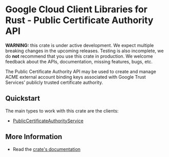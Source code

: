# Google Cloud Client Libraries for Rust - Public Certificate Authority API

<!-- Code generated by sidekick. DO NOT EDIT. -->

**WARNING:** this crate is under active development. We expect multiple breaking
changes in the upcoming releases. Testing is also incomplete, we do **not**
recommend that you use this crate in production. We welcome feedback about the
APIs, documentation, missing features, bugs, etc.

The Public Certificate Authority API may be used to create and manage ACME
external account binding keys associated with Google Trust Services'
publicly trusted certificate authority.

## Quickstart

The main types to work with this crate are the clients:

- [PublicCertificateAuthorityService]

## More Information

- Read the [crate's documentation](https://docs.rs/google-cloud-security-publicca-v1/latest/google-cloud-security-publicca-v1)

[PublicCertificateAuthorityService]: https://docs.rs/google-cloud-security-publicca-v1/latest/google_cloud_security_publicca_v1/client/struct.PublicCertificateAuthorityService.html
